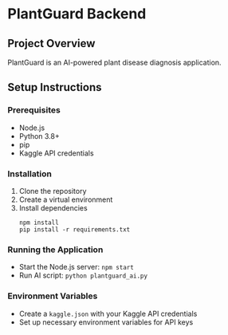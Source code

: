 
# PlantGuard Backend

## Project Overview
PlantGuard is an AI-powered plant disease diagnosis application.

## Setup Instructions

### Prerequisites
- Node.js
- Python 3.8+
- pip
- Kaggle API credentials

### Installation
1. Clone the repository
2. Create a virtual environment
3. Install dependencies
   ```
   npm install
   pip install -r requirements.txt
   ```

### Running the Application
- Start the Node.js server: `npm start`
- Run AI script: `python plantguard_ai.py`

### Environment Variables
- Create a `kaggle.json` with your Kaggle API credentials
- Set up necessary environment variables for API keys
